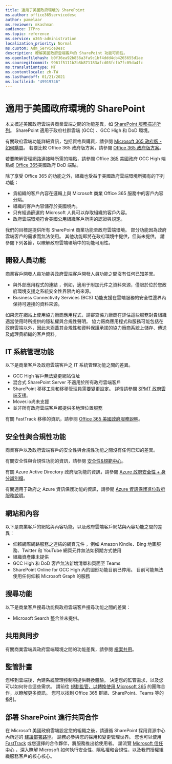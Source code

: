 ```yaml
---
title: 適用于美國政府環境的 SharePoint
ms.author: office365servicedesc
author: pamelaar
ms.reviewer: mkashman
audience: ITPro
ms.topic: reference
ms.service: o365-administration
localization_priority: Normal
ms.custom: Adm_ServiceDesc
description: 瞭解美國政府雲端客戶的 SharePoint 功能可用性。
ms.openlocfilehash: b0f36ea92b856a3fa9c1bf4ddd4cb4265655d1ae
ms.sourcegitcommit: 9961f5111b2b8b871183afcd03fcfb7fc05da4fc
ms.translationtype: MT
ms.contentlocale: zh-TW
ms.lasthandoff: 01/21/2021
ms.locfileid: "49919746"
---
```

# <a name="sharepoint-for-us-government-environments"></a>適用于美國政府環境的 SharePoint

本文概述美國政府雲端與商業雲端之間的功能差異，如 [SharePoint 服務描述所列](/office365/servicedescriptions/sharepoint-online-service-description/sharepoint-online-service-description)。 SharePoint 適用于政府社群雲端 (GCC) 、GCC High 和 DoD 環境。 

有關政府雲端功能詳細資訊，包括資格與購買，請參閱 [Microsoft 365 政府版 - 如何購買](/office365/servicedescriptions/office-365-platform-service-description/office-365-us-government/microsoft-365-government-how-to-buy)。 若要比較 Office 365 政府版方案，請參閱 [Office 365 政府版方案](https://www.microsoft.com/microsoft-365/government/compare-office-365-government-plans?rtc=1#EligibilityRequirements)。

若要瞭解管理網路連接時所需的端點，請參閱 Office [365](/office365/enterprise/office-365-u-s-government-gcc-high-endpoints#sharepoint-online-and-onedrive-for-business) 美國政府 GCC High 端點或 [Office 365](/office365/enterprise/office-365-u-s-government-dod-endpoints#sharepoint-online-and-onedrive-for-business)美國政府 DoD 端點。

除了享受 Office 365 的功能之外，組織也受益于美國政府雲端環境所獨有的下列功能：

-   貴組織的客戶內容在邏輯上與 Microsoft 商業 Office 365 服務中的客戶內容分隔。
-   組織的客戶內容儲存於美國境內。
-   只有經過篩選的 Microsoft 人員可以存取組織的客戶內容。
-   政府雲端環境符合美國公用組織客戶所需的認證與規定。

我們的目標是提供所有 SharePoint 商業功能至政府雲端環境。 部分功能因為政府雲端客戶的需求而無法使用。 其他功能即將在政府環境中提供，但尚未提供。 請參閱下列各節，以瞭解政府雲端環境中的功能可用性。

## <a name="developer-features"></a>開發人員功能

商業客戶開發人員功能與政府雲端客戶開發人員功能之間沒有任何已知差異。

- 與外部應用程式的連結 ，例如，適用于附加元件之資料來源，僅限於位於您政府環境支援之系統安全性界限內的來源。
- Business Connectivity Services (BCS) 功能支援在雲端服務的安全性邊界內保持可連接的資料來源。

如果您在網站上使用協力廠商應用程式，請審查協力廠商在評估這些服務對貴組織適當使用時所提供的隱私權與合規性聲明。 協力廠商應用程式和服務可能包括在政府雲端以外，因此未涵蓋其合規性和資料保護承諾的協力廠商系統上儲存、傳送及處理貴組織的客戶資料。 

## <a name="it-admin-features"></a>IT 系統管理功能

以下是商業客戶及政府雲端客戶之 IT 系統管理功能之間的差異。

- GCC High 客戶無法變更網站位址
- 混合式 SharePoint Server 不適用於所有政府雲端客戶
- SharePoint 移移工具和移移管理員需要變更設定。 詳情請參閱 [SPMT 政府雲端支援](/sharepointmigration/spmt-install-issues#government-cloud-support)。
- Mover.io尚未支援
- 並非所有政府雲端客戶都提供多地理位置服務

有關 FastTrack 移移的資訊，請參閱 [Office 365 美國政府服務說明](/office365/servicedescriptions/office-365-platform-service-description/office-365-us-government/office-365-us-government#data-migrations-performed-by-fasttrack)。

## <a name="security-and-compliance-features"></a>安全性與合規性功能

商業客戶以及政府雲端客戶的安全性與合規性功能之間沒有任何已知的差異。

有關安全性與合規性功能的資訊，請參閱 [安全性&規範中心](https://docs.microsoft.com/office365/servicedescriptions/office-365-platform-service-description/office-365-securitycompliance-center)。

有關 Azure Active Directory 政府版功能的資訊，請參閱 [Azure 政府安全性 + 身分識別檔](/azure/azure-government/documentation-government-services-securityandidentity#azure-active-directory)。 

有關適用于政府之 Azure 資訊保護功能的資訊，請參閱 [Azure 資訊保護進位政府服務說明](/enterprise-mobility-security/solutions/ems-aip-premium-govt-service-description)。 

## <a name="sites-and-content"></a>網站和內容

以下是商業客戶的網站與內容功能，以及政府雲端客戶網站與內容功能之間的差異：

- 仰賴網際網路服務之連結的網頁元件 ，例如 Amazon Kindle、Bing 地圖服務、Twitter 和 YouTube 網頁元件無法如預期方式使用
- 組織資產庫未提供
- GCC High 和 DoD 客戶無法新增清單和頁面至 Teams
- SharePoint Online for GCC High 內的圖形功能目前已停用。 目前可能無法使用任何仰賴 Microsoft Graph 的服務

## <a name="search-features"></a>搜尋功能

以下是商業客戶搜尋功能與政府雲端客戶搜尋功能之間的差異：

- Microsoft Search 整合並未提供。

## <a name="sharing-and-sync"></a>共用與同步

有關商業雲端與政府雲端環境之間的功能差異，請參閱 [檔案共用](/office365/servicedescriptions/office-365-platform-service-description/office-365-us-government/gcc-high-and-dod#file-sharing)。

## <a name="plan-for-governance"></a>監管計畫

您移到雲端後，內建系統管理控制項提供轉換體驗。 決定您的監管需求，以及您可以如何符合這些需求。 請前往 [規劃監管，以轉換使用 Microsoft 365](https://resources.techcommunity.microsoft.com/teamwork-governance/) 的團隊合作，以瞭解更多資訊。 您可以找到 Office 365 群組、SharePoint、Teams 等的指引。

## <a name="deploy-sharepoint-for-collaboration"></a>部署 SharePoint 進行共同合作

在 Microsoft 美國政府雲端設定您的組織之後，請遵循 SharePoint 採用資源中心內所述的 [建議部署路徑](https://resources.techcommunity.microsoft.com/resources/SharePoint-adoption/)。 請務必參與您的採用和變更管理世界。
您也可以使用 [FastTrack](https://www.microsoft.com/fasttrack) 或您選擇的合作夥伴，將服務推出給使用者。
請流覽 [Microsoft 信任中心](https://www.microsoft.com/trust-center) ，深入瞭解 Microsoft 如何執行安全性、隱私權和合規性，以及我們授權組織服務客戶的核心核心。

